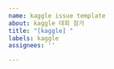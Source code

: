 ```yaml
---
name: kaggle issue template
about: kaggle 대회 참가
title: "[kaggle] "
labels: kaggle
assignees: ''

---
```



